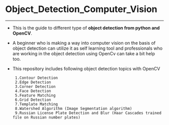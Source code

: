 # Object_Detection_Computer_Vision
---
- This is the guide to different type of **object detection from python and OpenCV**.
- A beginner who is making a way into computer vision on the basis of object detection
    can utilize it as self learning tool and professionals who are working in the 
    object detection using OpenCv can take a bit help too.
- This repository includes following object detection topics with OpenCV

       1.Contour Detection
       2.Edge Detection
       3.Corner Detection
       4.Face Detection
       5.Feature Matching
       6.Grid Detection
       7.Template Matching
       8.Watershed Algorithm (Image Segmentation algorithm)
       9.Russian License Plate Detection and Blur (Haar Cascades trained file on Russian number plates)
